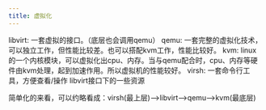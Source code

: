 ```yaml
---
title: 虚拟化
---
```

libvirt: 一套虚拟的接口。（底层也会调用qemu）
qemu: 一套完整的虚拟化技术，可以独立工作，但性能比较差。也可以搭配kvm工作，性能比较好。
kvm: linux的一个内核模块，可以虚拟化出cpu、内存。当与qemu配合时，cpu、内存等硬件由kvm处理，起到加速作用。所以虚拟机的性能较好。
virsh: 一套命令行工具，方便查看/操作 libvirt接口下的一些资源

简单化的来看，可以约略看成：virsh(最上层)-->libvirt-->qemu-->kvm(最底层)
